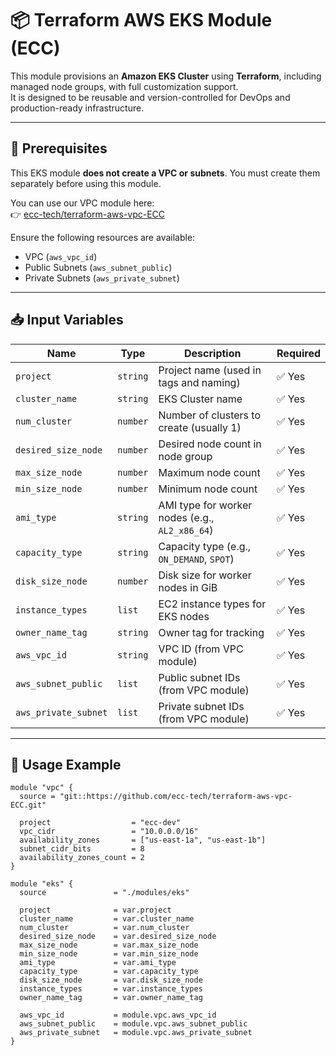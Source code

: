 # 📦 Terraform AWS EKS Module (ECC)

This module provisions an **Amazon EKS Cluster** using **Terraform**, including managed node groups, with full customization support.  
It is designed to be reusable and version-controlled for DevOps and production-ready infrastructure.

---

## 🔐 Prerequisites

This EKS module **does not create a VPC or subnets**. You must create them separately before using this module.

You can use our VPC module here:  
👉 [ecc-tech/terraform-aws-vpc-ECC](https://github.com/ecc-tech/terraform-aws-vpc-ECC)

Ensure the following resources are available:
- VPC (`aws_vpc_id`)
- Public Subnets (`aws_subnet_public`)
- Private Subnets (`aws_private_subnet`)

---

## 📥 Input Variables

| Name                  | Type        | Description                                           | Required |
|-----------------------|-------------|-------------------------------------------------------|----------|
| `project`             | `string`    | Project name (used in tags and naming)               | ✅ Yes   |
| `cluster_name`        | `string`    | EKS Cluster name                                      | ✅ Yes   |
| `num_cluster`         | `number`    | Number of clusters to create (usually 1)             | ✅ Yes   |
| `desired_size_node`   | `number`    | Desired node count in node group                     | ✅ Yes   |
| `max_size_node`       | `number`    | Maximum node count                                   | ✅ Yes   |
| `min_size_node`       | `number`    | Minimum node count                                   | ✅ Yes   |
| `ami_type`            | `string`    | AMI type for worker nodes (e.g., `AL2_x86_64`)       | ✅ Yes   |
| `capacity_type`       | `string`    | Capacity type (e.g., `ON_DEMAND`, `SPOT`)            | ✅ Yes   |
| `disk_size_node`      | `number`    | Disk size for worker nodes in GiB                    | ✅ Yes   |
| `instance_types`      | `list`      | EC2 instance types for EKS nodes                     | ✅ Yes   |
| `owner_name_tag`      | `string`    | Owner tag for tracking                               | ✅ Yes   |
| `aws_vpc_id`          | `string`    | VPC ID (from VPC module)                             | ✅ Yes   |
| `aws_subnet_public`   | `list`      | Public subnet IDs (from VPC module)                  | ✅ Yes   |
| `aws_private_subnet`  | `list`      | Private subnet IDs (from VPC module)                 | ✅ Yes   |

---

<!--
## 📤 Outputs

| Output Name           | Description                                        |
|-----------------------|----------------------------------------------------|
| `eks_cluster_id`      | ID of the created EKS cluster                      |
| `eks_cluster_endpoint`| API server endpoint of the EKS cluster             |
| `eks_cluster_name`    | Name of the EKS cluster                            |
| `node_group_names`    | Names of the managed node groups created           |

> Outputs will help you integrate the EKS cluster into your CI/CD pipelines, `kubeconfig`, and monitoring tools.

---
-->
## 🚀 Usage Example

```hcl
module "vpc" {
  source = "git::https://github.com/ecc-tech/terraform-aws-vpc-ECC.git"
  
  project                  = "ecc-dev"
  vpc_cidr                 = "10.0.0.0/16"
  availability_zones       = ["us-east-1a", "us-east-1b"]
  subnet_cidr_bits         = 8
  availability_zones_count = 2
}

module "eks" {
  source               = "./modules/eks"

  project              = var.project
  cluster_name         = var.cluster_name
  num_cluster          = var.num_cluster
  desired_size_node    = var.desired_size_node
  max_size_node        = var.max_size_node
  min_size_node        = var.min_size_node
  ami_type             = var.ami_type
  capacity_type        = var.capacity_type
  disk_size_node       = var.disk_size_node
  instance_types       = var.instance_types
  owner_name_tag       = var.owner_name_tag

  aws_vpc_id           = module.vpc.aws_vpc_id
  aws_subnet_public    = module.vpc.aws_subnet_public
  aws_private_subnet   = module.vpc.aws_private_subnet
}
